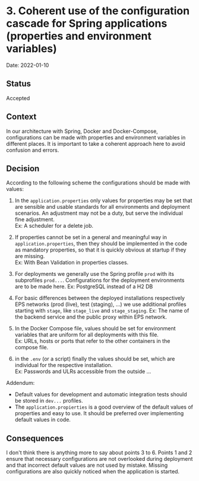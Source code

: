 # 3. Coherent use of the configuration cascade for Spring applications (properties and environment variables)

Date: 2022-01-10

## Status

Accepted

## Context

In our architecture with Spring, Docker and Docker-Compose, configurations can be made with properties and environment variables in different places. It is important to take a coherent approach here to avoid confusion and errors.

## Decision

According to the following scheme the configurations should be made with values:

1. In the `application.properties` only values for properties may be set that are sensible and usable standards for all environments and deployment scenarios. An adjustment may not be a duty, but serve the individual fine adjustment.  
Ex: A scheduler for a delete job.

2. If properties cannot be set in a general and meaningful way in `application.properties`, then they should be implemented in the code as mandatory properties, so that it is quickly obvious at startup if they are missing.  
Ex: With Bean Validation in properties classes. 

3. For deployments we generally use the Spring profile `prod` with its subprofiles `prod...`. Configurations for the deployment environments are to be made here.
Ex: PostgreSQL instead of a H2 DB

4. For basic differences between the deployed installations respectively EPS networks (prod (live), test (staging), ...) we use additional profiles starting with `stage`, like `stage_live` and `stage_staging`.
Ex: The name of the backend service and the public proxy within EPS network. 

5. In the Docker Compose file, values should be set for environment variables that are uniform for all deployments with this file.  
Ex: URLs, hosts or ports that refer to the other containers in the compose file.

6. in the `.env` (or a script) finally the values should be set, which are individual for the respective installation.  
Ex: Passwords and ULRs accessible from the outside …

Addendum:

- Default values for development and automatic integration tests should be stored in `dev...` profiles.
- The `application.propierties` is a good overview of the default values of properties and easy to use. It should be preferred over implementing default values in code.

## Consequences

I don't think there is anything more to say about points 3 to 6. Points 1 and 2 ensure that necessary configurations are not overlooked during deployment and that incorrect default values are not used by mistake. Missing configurations are also quickly noticed when the application is started.
